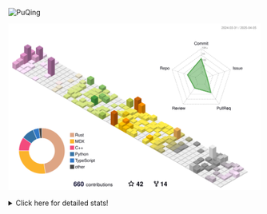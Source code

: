 ![PuQing](https://user-images.githubusercontent.com/27223114/171565019-9a56fae6-b08b-421f-99db-7e830da42371.png)

![](./profile-3d-contrib/profile-season-animate.svg)

<details>
<summary>Click here for detailed stats!</summary>

<!--START_SECTION:waka-->
![Lines of code](https://img.shields.io/badge/From%20Hello%20World%20I%27ve%20Written-1.9%20million%20lines%20of%20code-blue)

**🐱 My GitHub Data** 

> 📦 440.1 kB Used in GitHub's Storage 
 > 
> 🏆 0 Contributions in the Year 2025
 > 
> 🚫 Not Opted to Hire
 > 
> 📜 45 Public Repositories 
 > 
> 🔑 33 Private Repositories 
 > 
**I'm an Early 🐤** 

```text
🌞 Morning                633 commits         ██░░░░░░░░░░░░░░░░░░░░░░░   07.80 % 
🌆 Daytime                3448 commits        ███████████░░░░░░░░░░░░░░   42.50 % 
🌃 Evening                1869 commits        ██████░░░░░░░░░░░░░░░░░░░   23.04 % 
🌙 Night                  2162 commits        ███████░░░░░░░░░░░░░░░░░░   26.65 % 
```


📊 **This Week I Spent My Time On** 

```text
💬 Programming Languages: 
Other                    13 hrs 12 mins      ████████░░░░░░░░░░░░░░░░░   31.40 % 
CLI                      7 hrs 31 mins       ████░░░░░░░░░░░░░░░░░░░░░   17.88 % 
Browsing                 4 hrs 3 mins        ██░░░░░░░░░░░░░░░░░░░░░░░   09.65 % 
TeX                      2 hrs 21 mins       █░░░░░░░░░░░░░░░░░░░░░░░░   05.59 % 
C++                      2 hrs 17 mins       █░░░░░░░░░░░░░░░░░░░░░░░░   05.45 % 

🔥 Editors: 
Arc                      21 hrs 12 mins      █████████████░░░░░░░░░░░░   50.45 % 
VS Code                  8 hrs 28 mins       █████░░░░░░░░░░░░░░░░░░░░   20.17 % 
Ghostty                  7 hrs 31 mins       ████░░░░░░░░░░░░░░░░░░░░░   17.88 % 
Telegram                 2 hrs 34 mins       ██░░░░░░░░░░░░░░░░░░░░░░░   06.12 % 
Obsidian                 1 hr 3 mins         █░░░░░░░░░░░░░░░░░░░░░░░░   02.52 % 

💻 Operating System: 
Mac                      35 hrs 55 mins      █████████████████████░░░░   85.43 % 
WSL                      4 hrs 20 mins       ███░░░░░░░░░░░░░░░░░░░░░░   10.31 % 
Linux                    1 hr 47 mins        █░░░░░░░░░░░░░░░░░░░░░░░░   04.26 % 
```


<!--END_SECTION:waka-->
</details>
